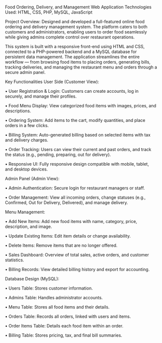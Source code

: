 Food Ordering, Delivery, and Management Web Application
Technologies Used: HTML, CSS, PHP, MySQL, JavaScript 

Project Overview:
Designed and developed a full-featured online food ordering and delivery management system. The platform caters to both customers and administrators, enabling users to order food seamlessly while giving admins complete control over restaurant operations.

This system is built with a responsive front-end using HTML and CSS, connected to a PHP-powered backend and a MySQL database for persistent data management. The application streamlines the entire workflow — from browsing food items to placing orders, generating bills, tracking deliveries, and managing the restaurant menu and orders through a secure admin panel.

Key Functionalities
User Side (Customer View):

•	User Registration & Login: Customers can create accounts, log in securely, and manage their profiles.

•	Food Menu Display: View categorized food items with images, prices, and descriptions.

•	Ordering System: Add items to the cart, modify quantities, and place orders in a few clicks.

•	Billing System: Auto-generated billing based on selected items with tax and delivery charges.

•	Order Tracking: Users can view their current and past orders, and track the status (e.g., pending, preparing, out for delivery).

•	Responsive UI: Fully responsive design compatible with mobile, tablet, and desktop devices.

Admin Panel (Admin View):

•	Admin Authentication: Secure login for restaurant managers or staff.

•	Order Management: View all incoming orders, change statuses (e.g., Confirmed, Out for Delivery, Delivered), and manage delivery.

Menu Management:


•	Add New Items: Add new food items with name, category, price, description, and image.

•	Update Existing Items: Edit item details or change availability.

•	Delete Items: Remove items that are no longer offered.

•	Sales Dashboard: Overview of total sales, active orders, and customer statistics.

•	Billing Records: View detailed billing history and export for accounting.

Database Design (MySQL):

•	Users Table: Stores customer information.

•	Admins Table: Handles administrator accounts.

•	Menu Table: Stores all food items and their details.

•	Orders Table: Records all orders, linked with users and items.

•	Order Items Table: Details each food item within an order.

•	Billing Table: Stores pricing, tax, and final bill summaries.

